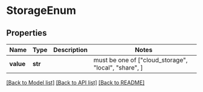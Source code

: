 # StorageEnum


## Properties
Name | Type | Description | Notes
------------ | ------------- | ------------- | -------------
**value** | **str** |  |  must be one of ["cloud_storage", "local", "share", ]

[[Back to Model list]](../README.md#documentation-for-models) [[Back to API list]](../README.md#documentation-for-api-endpoints) [[Back to README]](../README.md)


